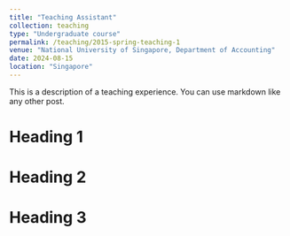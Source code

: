 ```yaml
---
title: "Teaching Assistant"
collection: teaching
type: "Undergraduate course"
permalink: /teaching/2015-spring-teaching-1
venue: "National University of Singapore, Department of Accounting"
date: 2024-08-15
location: "Singapore"
---
```


This is a description of a teaching experience. You can use markdown like any other post.

Heading 1
======

Heading 2
======

Heading 3
======
